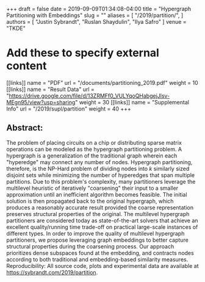 
+++ 
draft = false
date = 2019-09-09T01:34:08-04:00
title = "Hypergraph Partitioning with Embeddings"
slug = "" 
aliases = [
  "/2019/partition/",
]
authors = [
  "Justin Sybrandt",
  "Ruslan Shaydulin",
  "Ilya Safro"
]
venue = "TKDE"
# Add these to specify external content
[[links]]
  name = "PDF"
  url = "/documents/partitioning_2019.pdf"
  weight = 10
[[links]]
  name = "Result Data"
  url = "https://drive.google.com/file/d/13ZRMFf0_VULYqoQHabgejJlsv-MEgn95/view?usp=sharing"
  weight = 30
[[links]]
  name = "Supplemental Info"
  url = "/2019/supl/partition"
  weight = 40
+++

## Abstract:

The problem of placing circuits on a chip or distributing sparse matrix
operations can be modeled as the hypergraph partitioning problem.  A hypergraph
is a generalization of the traditional graph wherein each "hyperedge" may
connect any number of nodes.  Hypergraph partitioning, therefore, is the NP-Hard
problem of dividing nodes into $k$ similarly sized disjoint sets while
minimizing the number of hyperedges that span multiple partitions. Due to this
problem's complexity, many partitioners leverage the multilevel heuristic of
iteratively "coarsening" their input to a smaller approximation until an
inefficient algorithm becomes feasible. The initial solution is then propagated
back to the original hypergraph, which produces a reasonably accurate result
provided the coarse representation preserves structural properties of the
original.  The multilevel hypergraph partitioners are considered today as
state-of-the-art solvers that achieve an excellent quality/running time
trade-off on practical large-scale instances of different types.  In order to
improve the quality of multilevel hypergraph partitioners, we propose leveraging
graph embeddings to better capture structural properties during the coarsening
process. Our approach prioritizes dense subspaces found at the embedding, and
contracts nodes according to both traditional and embedding-based similarity
measures.  Reproducibility: All source code, plots and experimental data are
available at https://sybrandt.com/2019/partition.

